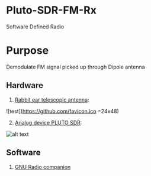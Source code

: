 # Pluto-SDR-FM-Rx
Software Defined Radio

# Purpose

Demodulate FM signal picked up through Dipole antenna

## Hardware 
1. [Rabbit ear telescopic antenna](https://www.amazon.com/Behind-Indoor-Replacement-Antenna-Extension/dp/B07KMF3SSG/ref=sr_1_8?dchild=1&keywords=rabbit+ear+antenna&qid=1586538911&sr=8-8):

![test](https://github.com/favicon.ico =24x48)

2. [Analog device PLUTO SDR](https://www.analog.com/en/design-center/evaluation-hardware-and-software/evaluation-boards-kits/adalm-pluto.html):

![alt text][SDR]

[SDR]: https://www.analog.com/-/media/analog/en/evaluation-board-images/images/adalm-pluto-web.gif?la=en&h=270&thn=1&hash=AC178C96A25ABD5C1234C238DCC75145 "SDR used"

## Software 

1. [GNU Radio companion](https://wiki.gnuradio.org/index.php/Main_Page)



